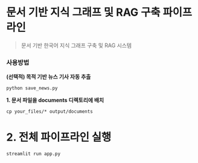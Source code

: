 # 문서 기반 지식 그래프 및 RAG 구축 파이프라인

> 문서 기반 한국어 지식 그래프 구축 및 RAG 시스템

### 사용방법
**(선택적) 목적 기반 뉴스 기사 자동 추출**
```
python save_news.py
```

**1. 문서 파일을 documents 디렉토리에 배치**
```
cp your_files/* output/documents
```

# 2. 전체 파이프라인 실행
```
streamlit run app.py
```
